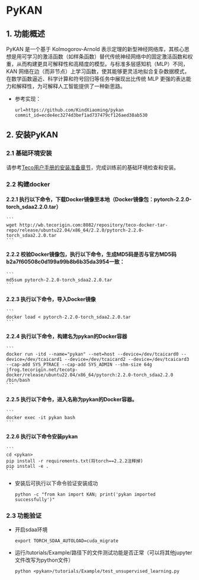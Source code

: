 # PyKAN

## 1. 功能概述
PyKAN 是一个基于 Kolmogorov-Arnold 表示定理的新型神经网络库，其核心思想是用可学习的激活函数（如样条函数）替代传统神经网络中的固定激活函数和权重，从而构建更具可解释性和高精度的模型。与标准多层感知机（MLP）不同，KAN 网络在边（而非节点）上学习函数，使其能够更灵活地拟合复杂数据模式，在数学函数逼近、科学计算和符号回归等任务中展现出比传统 MLP 更强的表达能力和解释性，为可解释人工智能提供了一种新思路。

- 参考实现：
    ```
    url=https://github.com/KindXiaoming/pykan
    commit_id=ecde4ec3274d3bef1ad737479cf126aed38ab530
    ```

## 2. 安装PyKAN

### 2.1 基础环境安装
请参考[Teco用户手册的安装准备章节](http://docs.tecorigin.com/release/torch_2.4/v2.2.0/#fc980a30f1125aa88bad4246ff0cedcc)，完成训练前的基础环境检查和安装。

### 2.2 构建docker
#### 2.2.1 执行以下命令，下载Docker镜像至本地（Docker镜像包：pytorch-2.2.0-torch_sdaa2.2.0.tar）
    ```
    wget http://wb.tecorigin.com:8082/repository/teco-docker-tar-repo/release/ubuntu22.04/x86_64/2.2.0/pytorch-2.2.0-torch_sdaa2.2.0.tar
    ```
#### 2.2.2 校验Docker镜像包，执行以下命令，生成MD5码是否与官方MD5码b2a7f60508c0d199a99b8b6b35da3954一致：
    ```
    md5sum pytorch-2.2.0-torch_sdaa2.2.0.tar
    ```
#### 2.2.3 执行以下命令，导入Docker镜像
    ```
    docker load < pytorch-2.2.0-torch_sdaa2.2.0.tar
    ```
#### 2.2.4 执行以下命令，构建名为pykan的Docker容器
    ```
    docker run -itd --name="pykan" --net=host --device=/dev/tcaicard0 --device=/dev/tcaicard1 --device=/dev/tcaicard2 --device=/dev/tcaicard3 --cap-add SYS_PTRACE --cap-add SYS_ADMIN --shm-size 64g jfrog.tecorigin.net/tecotp-docker/release/ubuntu22.04/x86_64/pytorch:2.2.0-torch_sdaa2.2.0 /bin/bash
    ```
#### 2.2.5 执行以下命令，进入名称为pykan的Docker容器。
    ```
    docker exec -it pykan bash
    ```
#### 2.2.6 执行以下命令安装pykan
    ```
    cd <pykan>
    pip install -r requirements.txt(将torch==2.2.2注释掉)
    pip install -e .
    ```
- 安装后可执行以下命令验证安装成功
    ```
    python -c "from kan import KAN; print('pykan imported successfully')"
    ```    

### 2.3 功能验证
- 开启sdaa环境
    ```
    export TORCH_SDAA_AUTOLOAD=cuda_migrate
    ```
- 运行<pykan>/tutorials/Example/路径下的文件测试功能是否正常（可以将其他jupyter文件改写为python文件）
    ```
    python <pykan>/tutorials/Example/test_unsupervised_learning.py
    ```
